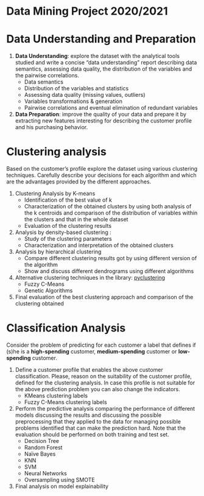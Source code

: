 # Data Mining Project 2020/2021
# Data Understanding and Preparation
1. **Data Understanding**: explore the dataset with the analytical tools
	studied and write a concise “data understanding” report describing data
	semantics, assessing data quality, the distribution of the variables and the
	pairwise correlations.
	* Data semantics
	* Distribution of the variables and statistics
	* Assessing data quality (missing values, outliers)
	* Variables transformations & generation
	* Pairwise correlations and eventual elimination of redundant variables
2. **Data Preparation**: improve the quality of your data and prepare it by extracting new features interesting for describing the customer profile and his purchasing behavior.
# Clustering analysis
Based on the customer’s profile explore the dataset using various clustering techniques.
Carefully describe your decisions for each algorithm and which are the advantages provided by the different approaches.
1. Clustering Analysis by K-means
	* Identification of the best value of k
	*  Characterization of the obtained clusters by using both analysis of the k centroids and comparison of the distribution of variables within the clusters and that in the whole dataset
	* Evaluation of the clustering results
2. Analysis by density-based clustering :
	* Study of the clustering parameters
	* Characterization and interpretation of the obtained clusters
3. Analysis by hierarchical clustering
	* Compare different clustering results got by using different version of the algorithm
	* Show and discuss different dendrograms using different algorithms
4. Alternative clustering techniques in the library: [pyclustering](https://github.com/annoviko/pyclustering/)
	* Fuzzy C-Means
	* Genetic Algorithms
5. Final evaluation of the best clustering approach and comparison of the clustering obtained

# Classification Analysis
Consider the problem of predicting for each customer a label that defines if (s)he is a **high-spending** customer, **medium-spending** customer or **low-spending** customer.
1. Define a customer profile that enables the above customer classification. Please, reason on the suitability of the customer profile, defined for the clustering analysis. In case this profile is not suitable for the above prediction problem you can also change the indicators.
	* KMeans clustering labels
	* Fuzzy C-Means clustering labels
2. Perform the predictive analysis comparing the performance of different models discussing the results and discussing the possible preprocessing that they applied to the data for managing possible problems identified that can make the prediction hard. Note that the evaluation should be performed on both training and test set.
	* Decision Tree
	* Random Forest
	* Naïve Bayes
	* KNN
	* SVM
	* Neural Networks
	* Oversampling using SMOTE
3. Final analysis on model explainability